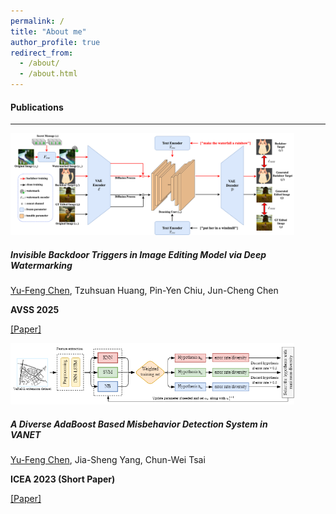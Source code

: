 ```yaml
---
permalink: /
title: "About me"
author_profile: true
redirect_from: 
  - /about/
  - /about.html
---
```


<link href="https://cdn.jsdelivr.net/npm/bootstrap@5.3.2/dist/css/bootstrap.min.css" rel="stylesheet">


<h4>Publications</h4>
<hr>



<div class="container my-5" style="margin-right: 50px;">
  <div class="row mb-4 align-items-center">
    <div class="col-md-4">
      <img src="images/BackdoorImageEdit.png" class="img-fluid rounded" alt="BackdoorImageEdit" style="max-height: 180px;">
    </div>
    <div class="col-md-8">
      <h5>Invisible Backdoor Triggers in Image Editing Model via Deep Watermarking</h5>
      <p><u>Yu-Feng Chen</u>, Tzuhsuan Huang, Pin-Yen Chiu, Jun-Cheng Chen</p>
      <p><strong>AVSS 2025</strong></p>
      <p><a href="https://dl.acm.org/doi/pdf/10.1145/3659154.3659163?casa_token=ilX02cSzZmEAAAAA:7qsV3PF0xTv68kiPS5a-UJ2Sbm6QxpZh_aQRiqekwbySWbbkR0GSiKDclmw5CRha4pSE2UHKfBwr4A" target="_blank">[Paper]</a></p>
    </div>
  </div>

  <div class="row mb-4 align-items-center">
  <div class="col-md-4">
    <img src="images/vanet.png" class="img-fluid rounded" alt="vanet" style="max-height: 150px; width: auto;">
  </div>
  <div class="col-md-8">
    <h5>A Diverse AdaBoost Based Misbehavior Detection System in VANET</h5>
    <p><u>Yu-Feng Chen</u>, Jia-Sheng Yang, Chun-Wei Tsai</p>
    <p><strong>ICEA 2023 (Short Paper)</strong></p>
    <p><a href="https://dl.acm.org/doi/pdf/10.1145/3659154.3659163" target="_blank">[Paper]</a></p>
  </div>
</div>

</div>


<!-- <div class="container my-5">
  <div class="row mb-4">
    <div class="col-md-4">
      <img src="images/BackdoorImageEdit.png" class="img-fluid rounded" alt="BackdoorImageEdit">
    </div>
    <div class="col-md-8">
      <h5>Invisible Backdoor Triggers in Image Editing Model via Deep Watermarking</h5>
      <p><u>Yu-Feng Chen</u>, Tzuhsuan Huang, Pin-Yen Chiu, Jun-Cheng Chen</p>
      <p><strong>AVSS 2025</strong></p>
      <p><a href="https://dl.acm.org/doi/pdf/10.1145/3659154.3659163?casa_token=ilX02cSzZmEAAAAA:7qsV3PF0xTv68kiPS5a-UJ2Sbm6QxpZh_aQRiqekwbySWbbkR0GSiKDclmw5CRha4pSE2UHKfBwr4A" target="_blank">[Paper]</a></p>
    </div>
  </div>

  <div class="row mb-4">
    <div class="col-md-4">
      <img src="images/vanet.png" class="img-fluid rounded" alt="vanet">
    </div>
    <div class="col-md-8">
      <h5>A Diverse AdaBoost Based Misbehavior Detection System in VANET</h5>
      <p><u>Yu-Feng Chen</u>, Jia-Sheng Yang, Chun-Wei Tsai</p>
      <p><strong>ICEA 2023 (Short Paper)</strong></p>
      <p><a href="https://dl.acm.org/doi/pdf/10.1145/3659154.3659163" target="_blank">[Paper]</a></p>
    </div>
  </div>
</div> -->


<!-- <h2>Selected Publications</h2>
<hr>

<table>
  <tr>
    <td width="40%">
      <img src="images/BackdoorImageEdit.png" width="100%">
    </td>
    <td width="60%">
      <b>ExDF: Explainable Deepfake Detection with Vision-Language Model</b><br>
      Shu-Tzu Lo, <u>Tai-Ming Huang</u>, Yue-Hua Han, Kai-Lung Hua, Jun-Cheng Chen<br>
      <i>ICIP 2025</i>
    </td>
  </tr>
</table>

<br>

<table>
  <tr>
    <td width="40%">
      <img src="" width="100%">
    </td>
    <td width="60%">
      <b>Towards More General Video-based Deepfake Detection through Facial Feature Guided Adaptation for Foundation Model</b><br>
      Yue-Hua Han, <u>Tai-Ming Huang</u>, Kai-Lung Hua, Jun-Cheng Chen<br>
      <i>CVPR 2025</i><br>
      <a href="your-paper-link">[Paper]</a>
    </td>
  </tr>
</table> -->




<!-- This is the front page of a website that is powered by the [Academic Pages template](https://github.com/academicpages/academicpages.github.io) and hosted on GitHub pages. [GitHub pages](https://pages.github.com) is a free service in which websites are built and hosted from code and data stored in a GitHub repository, automatically updating when a new commit is made to the repository. This template was forked from the [Minimal Mistakes Jekyll Theme](https://mmistakes.github.io/minimal-mistakes/) created by Michael Rose, and then extended to support the kinds of content that academics have: publications, talks, teaching, a portfolio, blog posts, and a dynamically-generated CV. You can fork [this template](https://github.com/academicpages/academicpages.github.io) right now, modify the configuration and markdown files, add your own PDFs and other content, and have your own site for free, with no ads!

A data-driven personal website
======
Like many other Jekyll-based GitHub Pages templates, Academic Pages makes you separate the website's content from its form. The content & metadata of your website are in structured markdown files, while various other files constitute the theme, specifying how to transform that content & metadata into HTML pages. You keep these various markdown (.md), YAML (.yml), HTML, and CSS files in a public GitHub repository. Each time you commit and push an update to the repository, the [GitHub pages](https://pages.github.com/) service creates static HTML pages based on these files, which are hosted on GitHub's servers free of charge.

Many of the features of dynamic content management systems (like Wordpress) can be achieved in this fashion, using a fraction of the computational resources and with far less vulnerability to hacking and DDoSing. You can also modify the theme to your heart's content without touching the content of your site. If you get to a point where you've broken something in Jekyll/HTML/CSS beyond repair, your markdown files describing your talks, publications, etc. are safe. You can rollback the changes or even delete the repository and start over - just be sure to save the markdown files! Finally, you can also write scripts that process the structured data on the site, such as [this one](https://github.com/academicpages/academicpages.github.io/blob/master/talkmap.ipynb) that analyzes metadata in pages about talks to display [a map of every location you've given a talk](https://academicpages.github.io/talkmap.html).

Getting started
======
1. Register a GitHub account if you don't have one and confirm your e-mail (required!)
1. Fork [this template](https://github.com/academicpages/academicpages.github.io) by clicking the "Use this template" button in the top right. 
1. Go to the repository's settings (rightmost item in the tabs that start with "Code", should be below "Unwatch"). Rename the repository "[your GitHub username].github.io", which will also be your website's URL.
1. Set site-wide configuration and create content & metadata (see below -- also see [this set of diffs](http://archive.is/3TPas) showing what files were changed to set up [an example site](https://getorg-testacct.github.io) for a user with the username "getorg-testacct")
1. Upload any files (like PDFs, .zip files, etc.) to the files/ directory. They will appear at https://[your GitHub username].github.io/files/example.pdf.  
1. Check status by going to the repository settings, in the "GitHub pages" section

Site-wide configuration
------
The main configuration file for the site is in the base directory in [_config.yml](https://github.com/academicpages/academicpages.github.io/blob/master/_config.yml), which defines the content in the sidebars and other site-wide features. You will need to replace the default variables with ones about yourself and your site's github repository. The configuration file for the top menu is in [_data/navigation.yml](https://github.com/academicpages/academicpages.github.io/blob/master/_data/navigation.yml). For example, if you don't have a portfolio or blog posts, you can remove those items from that navigation.yml file to remove them from the header. 

Create content & metadata
------
For site content, there is one markdown file for each type of content, which are stored in directories like _publications, _talks, _posts, _teaching, or _pages. For example, each talk is a markdown file in the [_talks directory](https://github.com/academicpages/academicpages.github.io/tree/master/_talks). At the top of each markdown file is structured data in YAML about the talk, which the theme will parse to do lots of cool stuff. The same structured data about a talk is used to generate the list of talks on the [Talks page](https://academicpages.github.io/talks), each [individual page](https://academicpages.github.io/talks/2012-03-01-talk-1) for specific talks, the talks section for the [CV page](https://academicpages.github.io/cv), and the [map of places you've given a talk](https://academicpages.github.io/talkmap.html) (if you run this [python file](https://github.com/academicpages/academicpages.github.io/blob/master/talkmap.py) or [Jupyter notebook](https://github.com/academicpages/academicpages.github.io/blob/master/talkmap.ipynb), which creates the HTML for the map based on the contents of the _talks directory).

**Markdown generator**

The repository includes [a set of Jupyter notebooks](https://github.com/academicpages/academicpages.github.io/tree/master/markdown_generator
) that converts a CSV containing structured data about talks or presentations into individual markdown files that will be properly formatted for the Academic Pages template. The sample CSVs in that directory are the ones I used to create my own personal website at stuartgeiger.com. My usual workflow is that I keep a spreadsheet of my publications and talks, then run the code in these notebooks to generate the markdown files, then commit and push them to the GitHub repository.

How to edit your site's GitHub repository
------
Many people use a git client to create files on their local computer and then push them to GitHub's servers. If you are not familiar with git, you can directly edit these configuration and markdown files directly in the github.com interface. Navigate to a file (like [this one](https://github.com/academicpages/academicpages.github.io/blob/master/_talks/2012-03-01-talk-1.md) and click the pencil icon in the top right of the content preview (to the right of the "Raw | Blame | History" buttons). You can delete a file by clicking the trashcan icon to the right of the pencil icon. You can also create new files or upload files by navigating to a directory and clicking the "Create new file" or "Upload files" buttons. 

Example: editing a markdown file for a talk
![Editing a markdown file for a talk](/images/editing-talk.png)

For more info
------
More info about configuring Academic Pages can be found in [the guide](https://academicpages.github.io/markdown/), the [growing wiki](https://github.com/academicpages/academicpages.github.io/wiki), and you can always [ask a question on GitHub](https://github.com/academicpages/academicpages.github.io/discussions). The [guides for the Minimal Mistakes theme](https://mmistakes.github.io/minimal-mistakes/docs/configuration/) (which this theme was forked from) might also be helpful. -->
